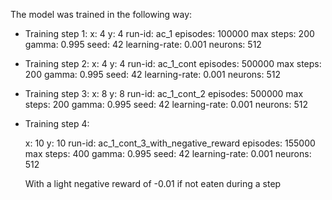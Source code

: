 The model was trained in the following way:

- Training step 1:
    x: 4
    y: 4
    run-id: ac_1
    episodes: 100000
    max steps: 200
    gamma: 0.995
    seed: 42
    learning-rate: 0.001
    neurons: 512

- Training step 2:
    x: 4
    y: 4
    run-id: ac_1_cont
    episodes: 500000
    max steps: 200
    gamma: 0.995
    seed: 42
    learning-rate: 0.001
    neurons: 512

- Training step 3:
    x: 8
    y: 8
    run-id: ac_1_cont_2
    episodes: 500000
    max steps: 200
    gamma: 0.995
    seed: 42
    learning-rate: 0.001
    neurons: 512

- Training step 4:

    x: 10
    y: 10
    run-id: ac_1_cont_3_with_negative_reward
    episodes: 155000
    max steps: 400
    gamma: 0.995
    seed: 42
    learning-rate: 0.001
    neurons: 512

    With a light negative reward of  -0.01 if not eaten during a step
